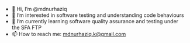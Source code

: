 - 👋 Hi, I’m @mdnurhaziq
- 👀 I’m interested in software testing and understanding code behaviours
- 🌱 I’m currently learning software quality assurance and testing under the SFA FTP
- 📫 How to reach me: mdnurhaziq.k@gmail.com

<!---
mdnurhaziq/mdnurhaziq is a ✨ special ✨ repository because its `README.md` (this file) appears on your GitHub profile.
You can click the Preview link to take a look at your changes.
--->
